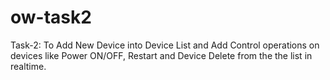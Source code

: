# ow-task2
Task-2: To Add New Device into Device List and Add Control operations on devices like Power ON/OFF, Restart and Device Delete from the the list in realtime.